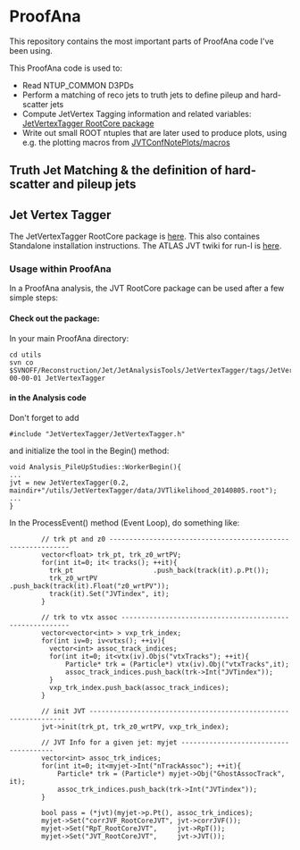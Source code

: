ProofAna
=======================
This repository contains the most important parts of ProofAna code I've been using. 

This ProofAna code is used to:
 * Read NTUP_COMMON D3PDs 
 * Perform a matching of reco jets to truth jets to define pileup and hard-scatter jets 
 * Compute JetVertex Tagging information and related variables: [JetVertexTagger RootCore package](utils/JetVertexTagger)
 * Write out small ROOT ntuples that are later used to produce plots, using e.g. the plotting macros from [JVTConfNotePlots/macros](../JVTConfNotePlots/macros)


## Truth Jet Matching & the definition of hard-scatter and pileup jets


## Jet Vertex Tagger

The JetVertexTagger RootCore package is [here](ProofAna/utils/JetVertexTagger). This also containes Standalone installation instructions. The ATLAS JVT twiki for run-I is [here](https://twiki.cern.ch/twiki/bin/viewauth/AtlasProtected/JetVertexTagger).

### Usage within ProofAna

In a ProofAna analysis, the JVT RootCore package can be used after a few simple steps:

#### Check out the package:
In your main ProofAna directory:

```
cd utils
svn co $SVNOFF/Reconstruction/Jet/JetAnalysisTools/JetVertexTagger/tags/JetVertexTagger-00-00-01 JetVertexTagger
```

#### in the Analysis code

Don't forget to add
```
#include "JetVertexTagger/JetVertexTagger.h"
```

and initialize the tool in the Begin() method:

```
void Analysis_PileUpStudies::WorkerBegin(){
...
jvt = new JetVertexTagger(0.2, maindir+"/utils/JetVertexTagger/data/JVTlikelihood_20140805.root");
...
}
```


In the ProcessEvent() method (Event Loop), do something like:
```
        // trk pt and z0 ------------------------------------------------------------
        vector<float> trk_pt, trk_z0_wrtPV;
        for(int it=0; it< tracks(); ++it){
          trk_pt                    .push_back(track(it).p.Pt());
          trk_z0_wrtPV              .push_back(track(it).Float("z0_wrtPV"));
          track(it).Set("JVTindex", it);
        }

        // trk to vtx assoc ---------------------------------------------------------
        vector<vector<int> > vxp_trk_index;
        for(int iv=0; iv<vtxs(); ++iv){
          vector<int> assoc_track_indices;
          for(int it=0; it<vtx(iv).Objs("vtxTracks"); ++it){
              Particle* trk = (Particle*) vtx(iv).Obj("vtxTracks",it);
              assoc_track_indices.push_back(trk->Int("JVTindex"));
          }
          vxp_trk_index.push_back(assoc_track_indices);
        }

        // init JVT ----------------------------------------------------------------
        jvt->init(trk_pt, trk_z0_wrtPV, vxp_trk_index);

        // JVT Info for a given jet: myjet --------------------------------------
        vector<int> assoc_trk_indices;
        for(int it=0; it<myjet->Int("nTrackAssoc"); ++it){
            Particle* trk = (Particle*) myjet->Obj("GhostAssocTrack", it);
            assoc_trk_indices.push_back(trk->Int("JVTindex"));
        }

        bool pass = (*jvt)(myjet->p.Pt(), assoc_trk_indices); 
        myjet->Set("corrJVF_RootCoreJVT", jvt->corrJVF());
        myjet->Set("RpT_RootCoreJVT",     jvt->RpT());
        myjet->Set("JVT_RootCoreJVT",     jvt->JVT());
```
